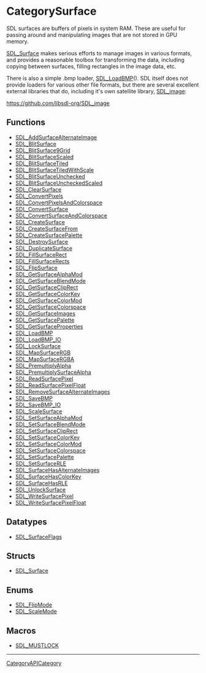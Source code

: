 # CategorySurface

SDL surfaces are buffers of pixels in system RAM. These are useful for
passing around and manipulating images that are not stored in GPU memory.

[SDL_Surface](SDL_Surface) makes serious efforts to manage images in
various formats, and provides a reasonable toolbox for transforming the
data, including copying between surfaces, filling rectangles in the image
data, etc.

There is also a simple .bmp loader, [SDL_LoadBMP](SDL_LoadBMP)(). SDL
itself does not provide loaders for various other file formats, but there
are several excellent external libraries that do, including it's own
satellite library, [SDL_image](SDL_image):

https://github.com/libsdl-org/SDL_image

<!-- END CATEGORY DOCUMENTATION -->

## Functions

<!-- DO NOT HAND-EDIT CATEGORY LISTS, THEY ARE AUTOGENERATED AND WILL BE OVERWRITTEN, BASED ON TAGS IN INDIVIDUAL PAGE FOOTERS. EDIT THOSE INSTEAD. -->
<!-- BEGIN CATEGORY LIST: CategorySurface, CategoryAPIFunction -->
- [SDL_AddSurfaceAlternateImage](SDL_AddSurfaceAlternateImage)
- [SDL_BlitSurface](SDL_BlitSurface)
- [SDL_BlitSurface9Grid](SDL_BlitSurface9Grid)
- [SDL_BlitSurfaceScaled](SDL_BlitSurfaceScaled)
- [SDL_BlitSurfaceTiled](SDL_BlitSurfaceTiled)
- [SDL_BlitSurfaceTiledWithScale](SDL_BlitSurfaceTiledWithScale)
- [SDL_BlitSurfaceUnchecked](SDL_BlitSurfaceUnchecked)
- [SDL_BlitSurfaceUncheckedScaled](SDL_BlitSurfaceUncheckedScaled)
- [SDL_ClearSurface](SDL_ClearSurface)
- [SDL_ConvertPixels](SDL_ConvertPixels)
- [SDL_ConvertPixelsAndColorspace](SDL_ConvertPixelsAndColorspace)
- [SDL_ConvertSurface](SDL_ConvertSurface)
- [SDL_ConvertSurfaceAndColorspace](SDL_ConvertSurfaceAndColorspace)
- [SDL_CreateSurface](SDL_CreateSurface)
- [SDL_CreateSurfaceFrom](SDL_CreateSurfaceFrom)
- [SDL_CreateSurfacePalette](SDL_CreateSurfacePalette)
- [SDL_DestroySurface](SDL_DestroySurface)
- [SDL_DuplicateSurface](SDL_DuplicateSurface)
- [SDL_FillSurfaceRect](SDL_FillSurfaceRect)
- [SDL_FillSurfaceRects](SDL_FillSurfaceRects)
- [SDL_FlipSurface](SDL_FlipSurface)
- [SDL_GetSurfaceAlphaMod](SDL_GetSurfaceAlphaMod)
- [SDL_GetSurfaceBlendMode](SDL_GetSurfaceBlendMode)
- [SDL_GetSurfaceClipRect](SDL_GetSurfaceClipRect)
- [SDL_GetSurfaceColorKey](SDL_GetSurfaceColorKey)
- [SDL_GetSurfaceColorMod](SDL_GetSurfaceColorMod)
- [SDL_GetSurfaceColorspace](SDL_GetSurfaceColorspace)
- [SDL_GetSurfaceImages](SDL_GetSurfaceImages)
- [SDL_GetSurfacePalette](SDL_GetSurfacePalette)
- [SDL_GetSurfaceProperties](SDL_GetSurfaceProperties)
- [SDL_LoadBMP](SDL_LoadBMP)
- [SDL_LoadBMP_IO](SDL_LoadBMP_IO)
- [SDL_LockSurface](SDL_LockSurface)
- [SDL_MapSurfaceRGB](SDL_MapSurfaceRGB)
- [SDL_MapSurfaceRGBA](SDL_MapSurfaceRGBA)
- [SDL_PremultiplyAlpha](SDL_PremultiplyAlpha)
- [SDL_PremultiplySurfaceAlpha](SDL_PremultiplySurfaceAlpha)
- [SDL_ReadSurfacePixel](SDL_ReadSurfacePixel)
- [SDL_ReadSurfacePixelFloat](SDL_ReadSurfacePixelFloat)
- [SDL_RemoveSurfaceAlternateImages](SDL_RemoveSurfaceAlternateImages)
- [SDL_SaveBMP](SDL_SaveBMP)
- [SDL_SaveBMP_IO](SDL_SaveBMP_IO)
- [SDL_ScaleSurface](SDL_ScaleSurface)
- [SDL_SetSurfaceAlphaMod](SDL_SetSurfaceAlphaMod)
- [SDL_SetSurfaceBlendMode](SDL_SetSurfaceBlendMode)
- [SDL_SetSurfaceClipRect](SDL_SetSurfaceClipRect)
- [SDL_SetSurfaceColorKey](SDL_SetSurfaceColorKey)
- [SDL_SetSurfaceColorMod](SDL_SetSurfaceColorMod)
- [SDL_SetSurfaceColorspace](SDL_SetSurfaceColorspace)
- [SDL_SetSurfacePalette](SDL_SetSurfacePalette)
- [SDL_SetSurfaceRLE](SDL_SetSurfaceRLE)
- [SDL_SurfaceHasAlternateImages](SDL_SurfaceHasAlternateImages)
- [SDL_SurfaceHasColorKey](SDL_SurfaceHasColorKey)
- [SDL_SurfaceHasRLE](SDL_SurfaceHasRLE)
- [SDL_UnlockSurface](SDL_UnlockSurface)
- [SDL_WriteSurfacePixel](SDL_WriteSurfacePixel)
- [SDL_WriteSurfacePixelFloat](SDL_WriteSurfacePixelFloat)
<!-- END CATEGORY LIST -->

## Datatypes

<!-- DO NOT HAND-EDIT CATEGORY LISTS, THEY ARE AUTOGENERATED AND WILL BE OVERWRITTEN, BASED ON TAGS IN INDIVIDUAL PAGE FOOTERS. EDIT THOSE INSTEAD. -->
<!-- BEGIN CATEGORY LIST: CategorySurface, CategoryAPIDatatype -->
- [SDL_SurfaceFlags](SDL_SurfaceFlags)
<!-- END CATEGORY LIST -->

## Structs

<!-- DO NOT HAND-EDIT CATEGORY LISTS, THEY ARE AUTOGENERATED AND WILL BE OVERWRITTEN, BASED ON TAGS IN INDIVIDUAL PAGE FOOTERS. EDIT THOSE INSTEAD. -->
<!-- BEGIN CATEGORY LIST: CategorySurface, CategoryAPIStruct -->
- [SDL_Surface](SDL_Surface)
<!-- END CATEGORY LIST -->

## Enums

<!-- DO NOT HAND-EDIT CATEGORY LISTS, THEY ARE AUTOGENERATED AND WILL BE OVERWRITTEN, BASED ON TAGS IN INDIVIDUAL PAGE FOOTERS. EDIT THOSE INSTEAD. -->
<!-- BEGIN CATEGORY LIST: CategorySurface, CategoryAPIEnum -->
- [SDL_FlipMode](SDL_FlipMode)
- [SDL_ScaleMode](SDL_ScaleMode)
<!-- END CATEGORY LIST -->

## Macros

<!-- DO NOT HAND-EDIT CATEGORY LISTS, THEY ARE AUTOGENERATED AND WILL BE OVERWRITTEN, BASED ON TAGS IN INDIVIDUAL PAGE FOOTERS. EDIT THOSE INSTEAD. -->
<!-- BEGIN CATEGORY LIST: CategorySurface, CategoryAPIMacro -->
- [SDL_MUSTLOCK](SDL_MUSTLOCK)
<!-- END CATEGORY LIST -->


----
[CategoryAPICategory](CategoryAPICategory)

